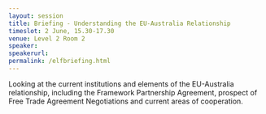 ```yaml
---
layout: session
title: Briefing - Understanding the EU-Australia Relationship
timeslot: 2 June, 15.30-17.30
venue: Level 2 Room 2
speaker:
speakerurl: 
permalink: /elfbriefing.html
---
```


Looking at the current institutions and elements of the EU-Australia relationship, including the Framework Partnership Agreement, prospect of Free Trade Agreement Negotiations and current areas of cooperation.

